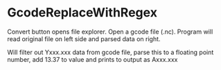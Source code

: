 # GcodeReplaceWithRegex

Convert button opens file explorer. Open a gcode file (.nc).
Program will read original file on left side and parsed data on right.

Will filter out Yxxx.xxx data from gcode file, parse this to a floating point number, add 13.37 to value and prints to output as Axxx.xxx
